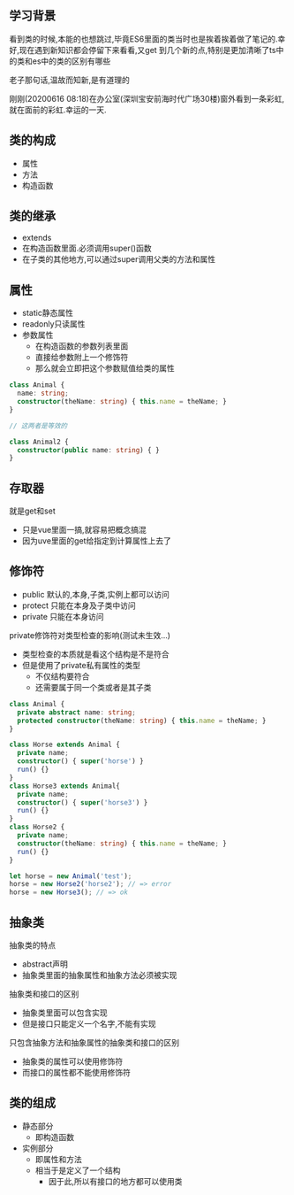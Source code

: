 ## 学习背景

看到类的时候,本能的也想跳过,毕竟ES6里面的类当时也是挨着挨着做了笔记的.幸好,现在遇到新知识都会停留下来看看,又get
到几个新的点,特别是更加清晰了ts中的类和es中的类的区别有哪些

老子那句话,温故而知新,是有道理的

刚刚(20200616 08:18)在办公室(深圳宝安前海时代广场30楼)窗外看到一条彩虹,就在面前的彩虹.幸运的一天.

## 类的构成
- 属性
- 方法
- 构造函数

## 类的继承
- extends
- 在构造函数里面.必须调用super()函数
- 在子类的其他地方,可以通过super调用父类的方法和属性

## 属性
- static静态属性
- readonly只读属性
- 参数属性
  - 在构造函数的参数列表里面
  - 直接给参数附上一个修饰符
  - 那么就会立即把这个参数赋值给类的属性

```typescript
class Animal {
  name: string;
  constructor(theName: string) { this.name = theName; }
}

// 这两者是等效的

class Animal2 {
  constructor(public name: string) { }
}
```

## 存取器

就是get和set
- 只是vue里面一搞,就容易把概念搞混
- 因为uve里面的get给指定到计算属性上去了

## 修饰符
- public 默认的,本身,子类,实例上都可以访问
- protect 只能在本身及子类中访问
- private 只能在本身访问

private修饰符对类型检查的影响(测试未生效...)
- 类型检查的本质就是看这个结构是不是符合
- 但是使用了private私有属性的类型
  - 不仅结构要符合
  - 还需要属于同一个类或者是其子类
  
```typescript
class Animal {
  private abstract name: string;
  protected constructor(theName: string) { this.name = theName; }
}

class Horse extends Animal {
  private name;
  constructor() { super('horse') }
  run() {}
}
class Horse3 extends Animal{
  private name;
  constructor() { super('horse3') }
  run() {}
}
class Horse2 {
  private name;
  constructor(theName: string) { this.name = theName; }
  run() {}
}

let horse = new Animal('test');
horse = new Horse2('horse2'); // => error
horse = new Horse3(); // => ok
```

## 抽象类
抽象类的特点
- abstract声明
- 抽象类里面的抽象属性和抽象方法必须被实现

抽象类和接口的区别
- 抽象类里面可以包含实现
- 但是接口只能定义一个名字,不能有实现

只包含抽象方法和抽象属性的抽象类和接口的区别
- 抽象类的属性可以使用修饰符
- 而接口的属性都不能使用修饰符

## 类的组成
- 静态部分
  - 即构造函数
- 实例部分
  - 即属性和方法
  - 相当于是定义了一个结构
    - 因于此,所以有接口的地方都可以使用类
